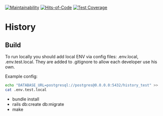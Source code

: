 [![Maintainability](https://codeclimate.com/github/HeavyTechRuby/history.png)](https://codeclimate.com/github/HeavyTechRuby/history)
[![Hits-of-Code](https://hitsofcode.com/github/HeavyTechRuby/history?branch=main)](https://hitsofcode.com/github/HeavyTechRuby/history/view?branch=main)
[![Test Coverage](https://api.codeclimate.com/v1/badges/a3a5daaab0db5b759cc3/test_coverage)](https://codeclimate.com/github/HeavyTechRuby/history/test_coverage)

# History

## Build

To run locally you should add local ENV via config files: .env.local, .env.test.local. They are added to .gitignore to allow each developer use his own. 

Example config:

```bash
echo "DATABASE_URL=postgresql://postgres@0.0.0.0:5432/history_test" >> .env.test.local
cat .env.test.local
```

* bundle install
* rails db:create db:migrate
* make


